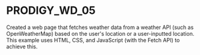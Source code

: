 # PRODIGY_WD_05
Created a web page that fetches weather data from a weather API (such as OpenWeatherMap) based on the user's location or a user-inputted location. This example uses HTML, CSS, and JavaScript (with the Fetch API) to achieve this.
